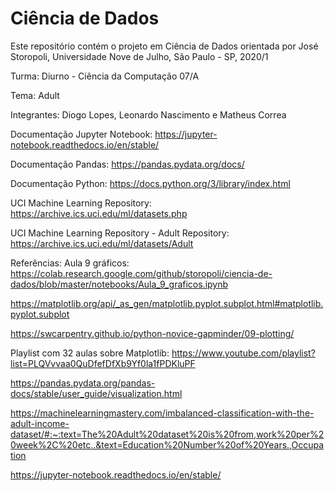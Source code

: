 # Ciência de Dados
Este repositório contém o projeto em Ciência de Dados orientada por José Storopoli, Universidade Nove de Julho, São Paulo - SP, 2020/1

Turma:
Diurno - Ciência da Computação 07/A

Tema: Adult

Integrantes:
Diogo Lopes,
Leonardo Nascimento e
Matheus Correa

Documentação Jupyter Notebook:
https://jupyter-notebook.readthedocs.io/en/stable/

Documentação Pandas:
https://pandas.pydata.org/docs/

Documentação Python:
https://docs.python.org/3/library/index.html

UCI Machine Learning Repository:
https://archive.ics.uci.edu/ml/datasets.php

UCI Machine Learning Repository - Adult Repository:
https://archive.ics.uci.edu/ml/datasets/Adult

Referências:
Aula 9 gráficos:
https://colab.research.google.com/github/storopoli/ciencia-de-dados/blob/master/notebooks/Aula_9_graficos.ipynb

https://matplotlib.org/api/_as_gen/matplotlib.pyplot.subplot.html#matplotlib.pyplot.subplot

https://swcarpentry.github.io/python-novice-gapminder/09-plotting/

Playlist com 32 aulas sobre Matplotlib:
https://www.youtube.com/playlist?list=PLQVvvaa0QuDfefDfXb9Yf0la1fPDKluPF

https://pandas.pydata.org/pandas-docs/stable/user_guide/visualization.html

https://machinelearningmastery.com/imbalanced-classification-with-the-adult-income-dataset/#:~:text=The%20Adult%20dataset%20is%20from,work%20per%20week%2C%20etc..&text=Education%20Number%20of%20Years.,Occupation

https://jupyter-notebook.readthedocs.io/en/stable/

